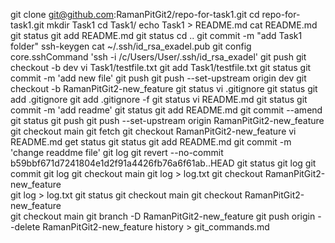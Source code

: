 git clone git@github.com:RamanPitGit2/repo-for-task1.git
cd repo-for-task1.git
mkdir Task1
cd Task1/
echo Task1 > README.md
cat README.md
git status
git add README.md 
git status 
cd ..
git commit -m "add Task1 folder"
ssh-keygen 
cat ~/.ssh/id_rsa_exadel.pub 
git config core.sshCommand 'ssh -i /c/Users/User/.ssh/id_rsa_exadel'
git push 
git checkout -b dev
vi Task1/testfile.txt
git add Task1/testfile.txt
git status
git commit -m 'add new file'
git push 
git push --set-upstream origin dev
git checkout -b RamanPitGit2-new_feature
git status 
vi .gitignore
git status
git add .gitignore
git add .gitignore -f
git status
vi README.md
git status 
git commit -m 'add readme'
git status
git add README.md
git commit --amend 
git status 
git push 
git push --set-upstream origin RamanPitGit2-new_feature
git checkout main 
git fetch 
git checkout RamanPitGit2-new_feature 
vi README.md
get status 
git status 
git add README.md 
git commit -m 'change readdme file'
git log 
git revert --no-commit b59bbf671d7241804e1d2f91a4426fb76a6f61ab..HEAD
git status
git log
git commit 
git log
git checkout main 
git log > log.txt
git checkout RamanPitGit2-new_feature  
git log > log.txt
git status 
git checkout main 
git checkout RamanPitGit2-new_feature  
git checkout main 
git branch -D RamanPitGit2-new_feature 
git push origin --delete RamanPitGit2-new_feature 
history > git_commands.md
